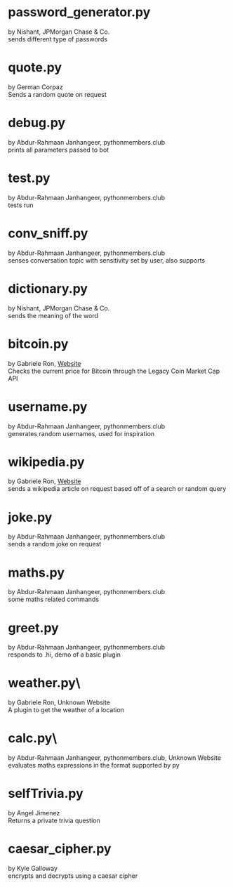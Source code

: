 # password_generator.py
by Nishant, JPMorgan Chase & Co.\
sends different type of passwords

# quote.py
by German Corpaz\
Sends a random quote on request

# debug.py
by Abdur-Rahmaan Janhangeer, pythonmembers.club\
prints all parameters passed to bot

# test.py
by Abdur-Rahmaan Janhangeer, pythonmembers.club\
tests run

# conv_sniff.py
by Abdur-Rahmaan Janhangeer, pythonmembers.club\
senses conversation topic with sensitivity set by user, also supports

# dictionary.py
by Nishant, JPMorgan Chase & Co.\
sends the meaning of the word

# bitcoin.py
by Gabriele Ron, [Website](https://Macr0Nerd.github.io)\
Checks the current price for Bitcoin through the Legacy Coin Market Cap API

# username.py
by Abdur-Rahmaan Janhangeer, pythonmembers.club\
generates random usernames, used for inspiration

# wikipedia.py
by Gabriele Ron, [Website](https://Macr0Nerd.github.io)\
sends a wikipedia article on request based off of a search or random query

# joke.py
by Abdur-Rahmaan Janhangeer, pythonmembers.club\
sends a random joke on request

# maths.py
by Abdur-Rahmaan Janhangeer, pythonmembers.club\
some maths related commands

# greet.py
by Abdur-Rahmaan Janhangeer, pythonmembers.club\
responds to .hi, demo of a basic plugin

# weather.py\
by Gabriele Ron, Unknown Website\
A plugin to get the weather of a location

# calc.py\
by Abdur-Rahmaan Janhangeer, pythonmembers.club, Unknown Website\
evaluates maths expressions in the format supported by py

# selfTrivia.py
by Angel Jimenez\
Returns a private trivia question

# caesar_cipher.py
by Kyle Galloway\
encrypts and decrypts using a caesar cipher

